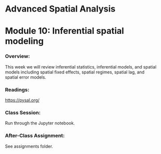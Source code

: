 # Advanced Spatial Analysis
# Module 10: Inferential spatial modeling

### Overview:

This week we will review inferential statistics, inferential models, and spatial models including spatial fixed effects, spatial regimes, spatial lag, and spatial error models.

### Readings:

https://pysal.org/

### Class Session:

Run through the Jupyter notebook.

### After-Class Assignment:

See assignments folder.
